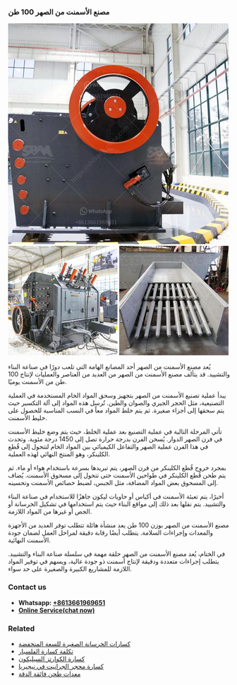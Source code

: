<h3>مصنع الأسمنت من الصهر 100 طن</h3><img src='1701853502.jpg' alt=''><p>يُعد مصنع الأسمنت من الصهر أحد المصانع الهامة التي تلعب دورًا في صناعة البناء والتشييد. قد يتألف مصنع الأسمنت من الصهر من العديد من العناصر والعمليات لإنتاج 100 طن من الأسمنت يوميًا.</p><p>يبدأ عملية تصنيع الأسمنت من الصهر بتجهيز وسحق المواد الخام المستخدمة في العملية التصنيعية، مثل الحجر الجيري والصوان والطين. تُرسل هذه المواد إلى آلة التكسير حيث يتم سحقها إلى أجزاء صغيرة. ثم يتم خلط المواد معاً في النسب المناسبة للحصول على خليط الأسمنت.</p><p>تأتي المرحلة التالية في عملية التصنيع بعد عملية الخلط، حيث يتم وضع خليط الأسمنت في فرن الصهر الدوار. يُسخن الفرن بدرجة حرارة تصل إلى 1450 درجة مئوية. وتحدث في هذا الفرن عملية الصهر والتفاعل الكيميائي بين المواد الخام لتتحول إلى قُطع الكلينكر، وهو المنتج النهائي لهذه العملية.</p><p>بمجرد خروج قُطع الكلينكر من فرن الصهر، يتم تبريدها بسرعة باستخدام هواء أو ماء. ثم يتم طحن قُطع الكلينكر في طواحين الأسمنت حتى تتحول إلى مسحوق الأسمنت. يُضاف إلى المسحوق بعض المواد المضافة، مثل الجبس، لضبط خصائص الأسمنت وتحسينه.</p><p>أخيرًا، يتم تعبئة الأسمنت في أكياس أو حاويات ليكون جاهزًا للاستخدام في صناعة البناء والتشييد. يتم نقلها بعد ذلك إلى مواقع البناء حيث يتم استخدامها في تشكيل الخرسانة أو الجص أو غيرها من المواد اللازمة.</p><p>مصنع الأسمنت من الصهر بوزن 100 طن يعد منشأة هائلة تتطلب توفر العديد من الأجهزة والمعدات وإجراءات السلامة. يتطلب أيضًا رقابة دقيقة لمراحل العمل لضمان جودة الأسمنت النهائية.</p><p>في الختام، يُعد مصنع الأسمنت من الصهر حلقة مهمة في سلسلة صناعة البناء والتشييد. يتطلب إجراءات متعددة ودقيقة لإنتاج أسمنت ذو جودة عالية، ويسهم في توفير المواد اللازمة للمشاريع الكبيرة والصغيرة على حد سواء.</p><h3>Contact us</h3><ul><li><strong>Whatsapp:&nbsp;<a href="https://wa.me/8613661969651">+8613661969651</a></strong></li><li><a href="https://swt.shibang-china.com/?git&amp;zhl&amp;مصنع الأسمنت من الصهر 100 طن"><strong>Online Service(chat now)</strong></a></li></ul><h3>Related</h3><ul><li><a href='كسارات الخرسانة الصغيرة للسعة المنخفضة.md'>كسارات الخرسانة الصغيرة للسعة المنخفضة</a></li><li><a href='تكلفة كسارة الفلسبار.md'>تكلفة كسارة الفلسبار</a></li><li><a href='كسارة الكوارتز السيليكون.md'>كسارة الكوارتز السيليكون</a></li><li><a href='كسارة محجر الجرانيت في نيجيريا.md'>كسارة محجر الجرانيت في نيجيريا</a></li><li><a href='معدات طحن فائقة الدقة.md'>معدات طحن فائقة الدقة</a></li></ul>